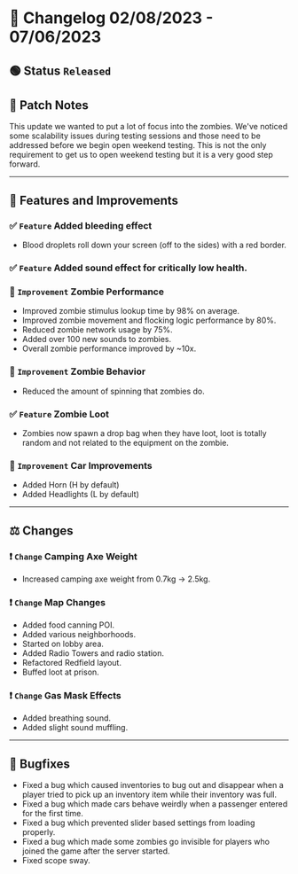 # :bookmark_tabs:  Changelog 02/08/2023 - 07/06/2023

<!-- ## :red_circle: Status `Unreleased` -->
## :green_circle: Status `Released`

## :speech_balloon: Patch Notes
This update we wanted to put a lot of focus into the zombies. We've noticed some scalability issues during testing sessions and those need to be addressed before we begin open weekend testing. This is not the only requirement to get us to open weekend testing but it is a very good step forward.
________

## :loudspeaker: Features and Improvements

### :white_check_mark: `Feature` Added bleeding effect
- Blood droplets roll down your screen (off to the sides) with a red border.

### :white_check_mark: `Feature` Added sound effect for critically low health.

### :arrow_up_small: `Improvement` Zombie Performance
- Improved zombie stimulus lookup time by 98% on average.
- Improved zombie movement and flocking logic performance by 80%.
- Reduced zombie network usage by 75%.
- Added over 100 new sounds to zombies.
- Overall zombie performance improved by ~10x.

### :arrow_up_small: `Improvement` Zombie Behavior
- Reduced the amount of spinning that zombies do.
  
### :white_check_mark: `Feature` Zombie Loot
- Zombies now spawn a drop bag when they have loot, loot is totally random and not related to the equipment on the zombie.

### :arrow_up_small: `Improvement` Car Improvements
- Added Horn (H by default)
- Added Headlights (L by default)

________

## :balance_scale: Changes

### :exclamation: `Change` Camping Axe Weight
- Increased camping axe weight from 0.7kg -> 2.5kg.

### :exclamation: `Change` Map Changes
- Added food canning POI.
- Added various neighborhoods.
- Started on lobby area.
- Added Radio Towers and radio station.
- Refactored Redfield layout.
- Buffed loot at prison.

### :exclamation: `Change` Gas Mask Effects
- Added breathing sound.
- Added slight sound muffling.

________

## :bug: Bugfixes
- Fixed a bug which caused inventories to bug out and disappear when a player tried to pick up an inventory item while their inventory was full. 
- Fixed a bug which made cars behave weirdly when a passenger entered for the first time.
- Fixed a bug which prevented slider based settings from loading properly.
- Fixed a bug which made some zombies go invisible for players who joined the game after the server started.
- Fixed scope sway.

